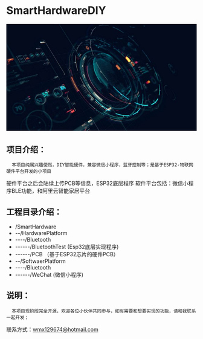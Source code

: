 # SmartHardwareDIY

![图片](https://github.com/ARC-MX/SmartHardwareDIY/blob/master/doc/Image/SmartDevice.jpg)
## 项目介绍：
      本项目纯属兴趣使然，DIY智能硬件，兼容微信小程序，蓝牙控制等；是基于ESP32-物联网硬件平台开发的小项目
  硬件平台之后会陆续上传PCB等信息，ESP32底层程序
  软件平台包括：微信小程序BLE功能，和阿里云智能家居平台
## 工程目录介绍：
  - /SmartHardware
  - --/HardwarePlatform
  - ----/Bluetooth
  - ------/BluetoothTest    (Esp32底层实现程序)
  - ------/PCB             （基于ESP32芯片的硬件PCB）
  - --/SoftwaerPlatform
  - ----/Bluetooth
  - ------/WeChat           (微信小程序)
  
## 说明：
      本项目现阶段完全开源，欢迎各位小伙伴共同参与，如有需要和想要实现的功能，请和我联系一起开发；
  联系方式：wmx129674@hotmail.com
